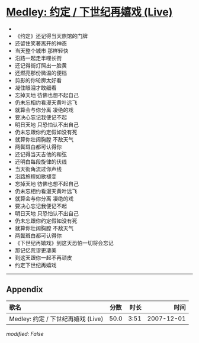 # [Medley: 约定 / 下世纪再嬉戏 (Live)](https://music.163.com/song?id=36190583)

* 
* 《约定》还记得当天旅馆的门牌
* 还留住笑著离开的神态
* 当天整个城市 那样轻快
* 沿路一起走半哩长街
* 还记得街灯照出一脸黄
* 还燃亮那份微温的便档
* 剪影的你轮廓太好看
* 凝住眼泪才敢细看
* 忘掉天地 彷佛也想不起自己
* 仍未忘相约看漫天黄叶远飞
* 就算会与你分离 凄绝的戏
* 要决心忘记我便记不起
* 明日天地 只恐怕认不出自己
* 仍未忘跟你约定假如没有死
* 就算你壮阔胸膛 不敌天气
* 两鬓斑白都可认得你
* 还记得当天吉他的和弦
* 还明白每段旋律的伏线
* 当天街角流过你声线
* 沿路旅程如歌褪变
* 忘掉天地 彷佛也想不起自己
* 仍未忘相约看漫天黄叶远飞
* 就算会与你分离 凄绝的戏
* 要决心忘记我便记不起
* 明日天地 只恐怕认不出自己
* 仍未忘跟你约定假如没有死
* 就算你壮阔胸膛 不敌天气
* 两鬓斑白都可认得你
* 《下世纪再嬉戏》到这天恐怕一切将会忘记
* 那记忆荒谬更凄美
* 到这天跟你一起不再顽皮
* 约定下世纪再嬉戏


---

## Appendix

|歌名|分数|时长|时间|
|:---|:---:|---:|---:|
|Medley: 约定 / 下世纪再嬉戏 (Live)|50.0|3:51|2007-12-01

*modified: False*